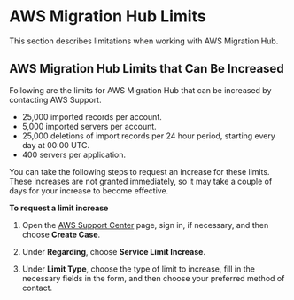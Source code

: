 # AWS Migration Hub Limits<a name="limits"></a>

This section describes limitations when working with AWS Migration Hub\.

## AWS Migration Hub Limits that Can Be Increased<a name="soft-limits"></a>

Following are the limits for AWS Migration Hub that can be increased by contacting AWS Support\.
+ 25,000 imported records per account\.
+ 5,000 imported servers per account\.
+ 25,000 deletions of import records per 24 hour period, starting every day at 00:00 UTC\.
+ 400 servers per application\.

You can take the following steps to request an increase for these limits\. These increases are not granted immediately, so it may take a couple of days for your increase to become effective\.

**To request a limit increase**

1. Open the [AWS Support Center](https://console.aws.amazon.com/support/home#/) page, sign in, if necessary, and then choose **Create Case**\.

1. Under **Regarding**, choose **Service Limit Increase**\.

1. Under **Limit Type**, choose the type of limit to increase, fill in the necessary fields in the form, and then choose your preferred method of contact\.